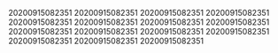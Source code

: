 20200915082351
20200915082351
20200915082351
20200915082351
20200915082351
20200915082351
20200915082351
20200915082351
20200915082351
20200915082351
20200915082351
20200915082351
20200915082351
20200915082351
20200915082351
